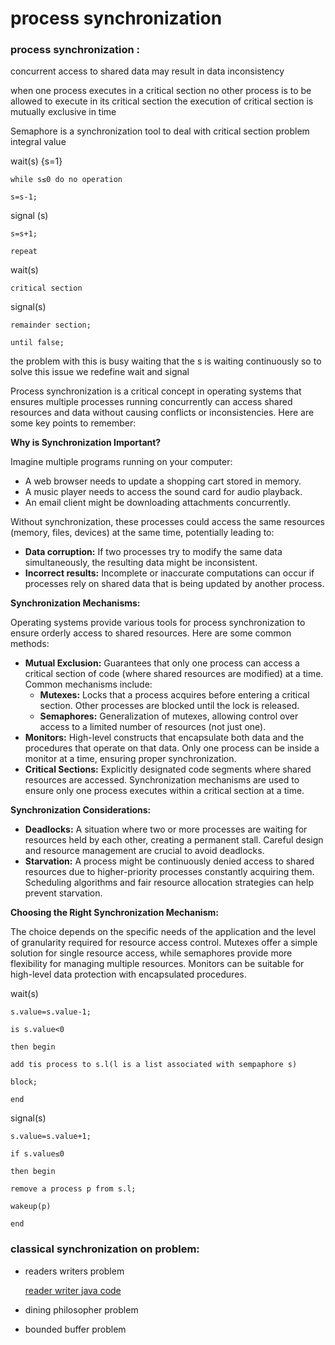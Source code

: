 # process synchronization

### process synchronization :

concurrent access to shared data may result in data inconsistency

when one process executes in a critical section no other process is to be allowed to execute in its critical section the execution of critical section is mutually exclusive in time

Semaphore is a synchronization tool to deal with critical section problem integral value 

wait(s) {s=1}

`while s≤0 do no operation`

`s=s-1;`

signal (s) 

`s=s+1;`

`repeat`

wait(s)

`critical section`

signal(s)

`remainder section;`

`until false;`

the problem with this is busy waiting  that the s is waiting continuously so to solve this issue we redefine wait and signal

Process synchronization is a critical concept in operating systems that ensures multiple processes running concurrently can access shared resources and data without causing conflicts or inconsistencies. Here are some key points to remember:

**Why is Synchronization Important?**

Imagine multiple programs running on your computer:

- A web browser needs to update a shopping cart stored in memory.
- A music player needs to access the sound card for audio playback.
- An email client might be downloading attachments concurrently.

Without synchronization, these processes could access the same resources (memory, files, devices) at the same time, potentially leading to:

- **Data corruption:** If two processes try to modify the same data simultaneously, the resulting data might be inconsistent.
- **Incorrect results:** Incomplete or inaccurate computations can occur if processes rely on shared data that is being updated by another process.

**Synchronization Mechanisms:**

Operating systems provide various tools for process synchronization to ensure orderly access to shared resources. Here are some common methods:

- **Mutual Exclusion:** Guarantees that only one process can access a critical section of code (where shared resources are modified) at a time. Common mechanisms include:
    - **Mutexes:** Locks that a process acquires before entering a critical section. Other processes are blocked until the lock is released.
    - **Semaphores:** Generalization of mutexes, allowing control over access to a limited number of resources (not just one).
- **Monitors:** High-level constructs that encapsulate both data and the procedures that operate on that data. Only one process can be inside a monitor at a time, ensuring proper synchronization.
- **Critical Sections:** Explicitly designated code segments where shared resources are accessed. Synchronization mechanisms are used to ensure only one process executes within a critical section at a time.

**Synchronization Considerations:**

- **Deadlocks:** A situation where two or more processes are waiting for resources held by each other, creating a permanent stall. Careful design and resource management are crucial to avoid deadlocks.
- **Starvation:** A process might be continuously denied access to shared resources due to higher-priority processes constantly acquiring them. Scheduling algorithms and fair resource allocation strategies can help prevent starvation.

**Choosing the Right Synchronization Mechanism:**

The choice depends on the specific needs of the application and the level of granularity required for resource access control. Mutexes offer a simple solution for single resource access, while semaphores provide more flexibility for managing multiple resources. Monitors can be suitable for high-level data protection with encapsulated procedures.

wait(s)

 `s.value=s.value-1;`

`is s.value<0`

`then begin`

`add tis process to s.l(l is a list associated with sempaphore s)`

`block;`

`end`

signal(s)

`s.value=s.value+1;`

`if s.value≤0`

`then begin`

`remove a process p from s.l;`

`wakeup(p)`

`end`

### classical synchronization on problem:

- readers writers problem
    
    [reader writer java code](process%20synchronization%2018484e7ed0904d15a70d67506fc5d6f7/reader%20writer%20java%20code%206793dfacd7e7445c88f760a94615ea66.md)
    
- dining philosopher problem
- bounded buffer problem